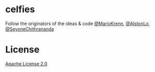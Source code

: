# celfies

Follow the originators of the ideas & code [@MarioKrenn](https://github.com/MarioKrenn6240), [@AlstonLo](https://github.com/alstonlo), [@SeyoneChithrananda](https://github.com/seyonechithrananda)

# License

[Apache License 2.0](https://choosealicense.com/licenses/apache-2.0/)
